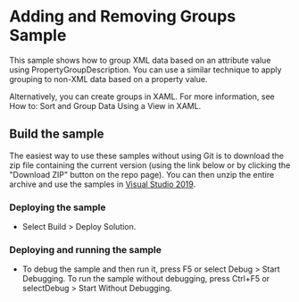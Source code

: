
# Adding and Removing Groups Sample
This sample shows how to group XML data based on an attribute value using PropertyGroupDescription. You can use a similar technique to apply grouping to non-XML data based on a property value.

Alternatively, you can create groups in XAML. For more information, see How to: Sort and Group Data Using a View in XAML.

## Build the sample
The easiest way to use these samples without using Git is to download the zip file containing the current version (using the link below or by clicking the "Download ZIP" button on the repo page). You can then unzip the entire archive and use the samples in [Visual Studio 2019](https://www.visualstudio.com/wpf-vs).

### Deploying the sample
- Select Build > Deploy Solution. 

### Deploying and running the sample
- To debug the sample and then run it, press F5 or select Debug >  Start Debugging. To run the sample without debugging, press Ctrl+F5 or selectDebug > Start Without Debugging. 

